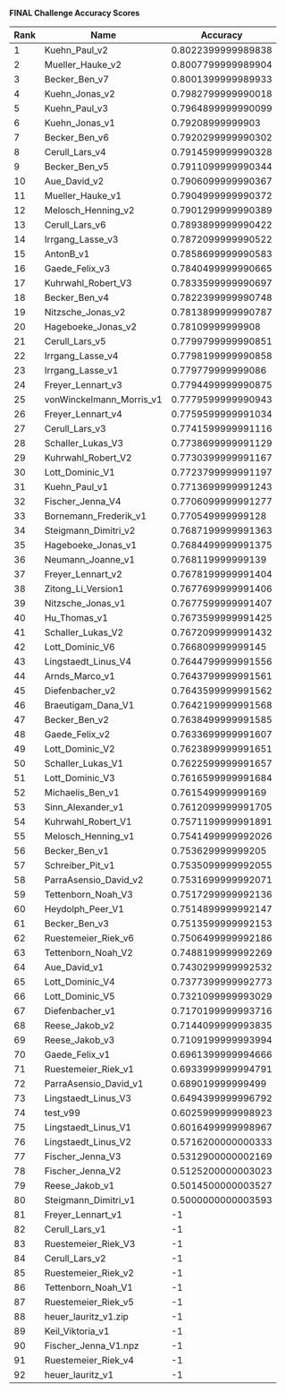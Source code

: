 **FINAL Challenge Accuracy Scores**



|Rank|Name|Accuracy|
|----|-----|---|
|1|Kuehn_Paul_v2|0.8022399999989838|
|2|Mueller_Hauke_v2|0.8007799999989904|
|3|Becker_Ben_v7|0.8001399999989933|
|4|Kuehn_Jonas_v2|0.7982799999990018|
|5|Kuehn_Paul_v3|0.7964899999990099|
|6|Kuehn_Jonas_v1|0.79208999999903|
|7|Becker_Ben_v6|0.7920299999990302|
|8|Cerull_Lars_v4|0.7914599999990328|
|9|Becker_Ben_v5|0.7911099999990344|
|10|Aue_David_v2|0.7906099999990367|
|11|Mueller_Hauke_v1|0.7904999999990372|
|12|Melosch_Henning_v2|0.7901299999990389|
|13|Cerull_Lars_v6|0.7893899999990422|
|14|Irrgang_Lasse_v3|0.7872099999990522|
|15|AntonB_v1|0.7858699999990583|
|16|Gaede_Felix_v3|0.7840499999990665|
|17|Kuhrwahl_Robert_V3|0.7833599999990697|
|18|Becker_Ben_v4|0.7822399999990748|
|19|Nitzsche_Jonas_v2|0.7813899999990787|
|20|Hageboeke_Jonas_v2|0.78109999999908|
|21|Cerull_Lars_v5|0.7799799999990851|
|22|Irrgang_Lasse_v4|0.7798199999990858|
|23|Irrgang_Lasse_v1|0.779779999999086|
|24|Freyer_Lennart_v3|0.7794499999990875|
|25|vonWinckelmann_Morris_v1|0.7779599999990943|
|26|Freyer_Lennart_v4|0.7759599999991034|
|27|Cerull_Lars_v3|0.7741599999991116|
|28|Schaller_Lukas_V3|0.7738699999991129|
|29|Kuhrwahl_Robert_V2|0.7730399999991167|
|30|Lott_Dominic_V1|0.7723799999991197|
|31|Kuehn_Paul_v1|0.7713699999991243|
|32|Fischer_Jenna_V4|0.7706099999991277|
|33|Bornemann_Frederik_v1|0.770549999999128|
|34|Steigmann_Dimitri_v2|0.7687199999991363|
|35|Hageboeke_Jonas_v1|0.7684499999991375|
|36|Neumann_Joanne_v1|0.768119999999139|
|37|Freyer_Lennart_v2|0.7678199999991404|
|38|Zitong_Li_Version1|0.7677699999991406|
|39|Nitzsche_Jonas_v1|0.7677599999991407|
|40|Hu_Thomas_v1|0.7673599999991425|
|41|Schaller_Lukas_V2|0.7672099999991432|
|42|Lott_Dominic_V6|0.766809999999145|
|43|Lingstaedt_Linus_V4|0.7644799999991556|
|44|Arnds_Marco_v1|0.7643799999991561|
|45|Diefenbacher_v2|0.7643599999991562|
|46|Braeutigam_Dana_V1|0.7642199999991568|
|47|Becker_Ben_v2|0.7638499999991585|
|48|Gaede_Felix_v2|0.7633699999991607|
|49|Lott_Dominic_V2|0.7623899999991651|
|50|Schaller_Lukas_V1|0.7622599999991657|
|51|Lott_Dominic_V3|0.7616599999991684|
|52|Michaelis_Ben_v1|0.761549999999169|
|53|Sinn_Alexander_v1|0.7612099999991705|
|54|Kuhrwahl_Robert_V1|0.7571199999991891|
|55|Melosch_Henning_v1|0.7541499999992026|
|56|Becker_Ben_v1|0.753629999999205|
|57|Schreiber_Pit_v1|0.7535099999992055|
|58|ParraAsensio_David_v2|0.7531699999992071|
|59|Tettenborn_Noah_V3|0.7517299999992136|
|60|Heydolph_Peer_V1|0.7514899999992147|
|61|Becker_Ben_v3|0.7513599999992153|
|62|Ruestemeier_Riek_v6|0.7506499999992186|
|63|Tettenborn_Noah_V2|0.7488199999992269|
|64|Aue_David_v1|0.7430299999992532|
|65|Lott_Dominic_V4|0.7377399999992773|
|66|Lott_Dominic_V5|0.7321099999993029|
|67|Diefenbacher_v1|0.7170199999993716|
|68|Reese_Jakob_v2|0.7144099999993835|
|69|Reese_Jakob_v3|0.7109199999993994|
|70|Gaede_Felix_v1|0.6961399999994666|
|71|Ruestemeier_Riek_v1|0.6933999999994791|
|72|ParraAsensio_David_v1|0.689019999999499|
|73|Lingstaedt_Linus_V3|0.6494399999996792|
|74|test_v99|0.6025999999998923|
|75|Lingstaedt_Linus_V1|0.6016499999998967|
|76|Lingstaedt_Linus_V2|0.5716200000000333|
|77|Fischer_Jenna_V3|0.5312900000002169|
|78|Fischer_Jenna_V2|0.5125200000003023|
|79|Reese_Jakob_v1|0.5014500000003527|
|80|Steigmann_Dimitri_v1|0.5000000000003593|
|81|Freyer_Lennart_v1|-1|
|82|Cerull_Lars_v1|-1|
|83|Ruestemeier_Riek_V3|-1|
|84|Cerull_Lars_v2|-1|
|85|Ruestemeier_Riek_v2|-1|
|86|Tettenborn_Noah_V1|-1|
|87|Ruestemeier_Riek_v5|-1|
|88|heuer_lauritz_v1.zip|-1|
|89|Keil_Viktoria_v1|-1|
|90|Fischer_Jenna_V1.npz|-1|
|91|Ruestemeier_Riek_v4|-1|
|92|heuer_lauritz_v1|-1|

